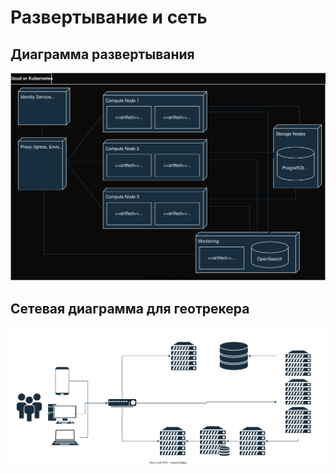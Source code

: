# Развертывание и сеть

## Диаграмма развертывания

![Диаграмма развертывания для геотрекера](./deployment.drawio.svg)

## Сетевая диаграмма для геотрекера

![Сетевая диаграмма для геотрекера](./network.drawio.svg)
